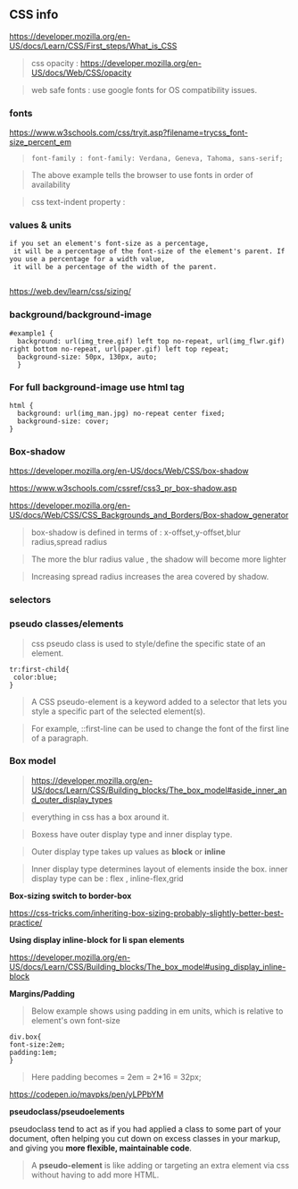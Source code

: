 ## CSS info

https://developer.mozilla.org/en-US/docs/Learn/CSS/First_steps/What_is_CSS

> css opacity : https://developer.mozilla.org/en-US/docs/Web/CSS/opacity

> web safe fonts : use google fonts for OS compatibility issues.

### fonts

https://www.w3schools.com/css/tryit.asp?filename=trycss_font-size_percent_em

> `font-family : font-family: Verdana, Geneva, Tahoma, sans-serif;` 

> The above example tells the browser to use fonts in order of availability

>  css text-indent property : 

### values & units
```  
if you set an element's font-size as a percentage, 
 it will be a percentage of the font-size of the element's parent. If you use a percentage for a width value, 
 it will be a percentage of the width of the parent.
 
 ```
 
 https://web.dev/learn/css/sizing/

### background/background-image

```
#example1 {
  background: url(img_tree.gif) left top no-repeat, url(img_flwr.gif) right bottom no-repeat, url(paper.gif) left top repeat;
  background-size: 50px, 130px, auto;
  }

```


### For full background-image use html tag

```
html { 
  background: url(img_man.jpg) no-repeat center fixed; 
  background-size: cover;
}

```

### Box-shadow

https://developer.mozilla.org/en-US/docs/Web/CSS/box-shadow

https://www.w3schools.com/cssref/css3_pr_box-shadow.asp

https://developer.mozilla.org/en-US/docs/Web/CSS/CSS_Backgrounds_and_Borders/Box-shadow_generator

>box-shadow is defined in terms of : x-offset,y-offset,blur radius,spread radius

> The more the blur radius value , the shadow will become more lighter

> Increasing spread radius increases the area covered by shadow.


### selectors

### pseudo classes/elements

> css pseudo class is used to style/define the specific state of an element.

```
tr:first-child{
 color:blue;
}
```

> A CSS pseudo-element is a keyword added to a selector that lets you style a specific part of the selected element(s). 

> For example, ::first-line can be used to change the font of the first line of a paragraph.


### Box model

> https://developer.mozilla.org/en-US/docs/Learn/CSS/Building_blocks/The_box_model#aside_inner_and_outer_display_types

> everything in css has a box around it. 

> Boxess have outer display type and inner display type.

> Outer display type takes up values as **block** or **inline**

> Inner display type determines layout of elements inside the box. inner display type can be : flex , inline-flex,grid


**Box-sizing switch to border-box**

https://css-tricks.com/inheriting-box-sizing-probably-slightly-better-best-practice/

**Using display inline-block for li span elements**

https://developer.mozilla.org/en-US/docs/Learn/CSS/Building_blocks/The_box_model#using_display_inline-block

**Margins/Padding**

> Below example shows using padding in em units, which is relative to element's own font-size

```
div.box{
font-size:2em;
padding:1em;
}

```
> Here padding becomes = 2em = 2*16 = 32px;

https://codepen.io/mavpks/pen/yLPPbYM


**pseudoclass/pseudoelements**

 pseudoclass tend to act as if you had applied a class to some part of your document,
 often helping you cut down on excess classes in your markup, and giving you **more flexible, maintainable code**.

> A **pseudo-element** is like adding or targeting an extra element via css without having to add more HTML.
